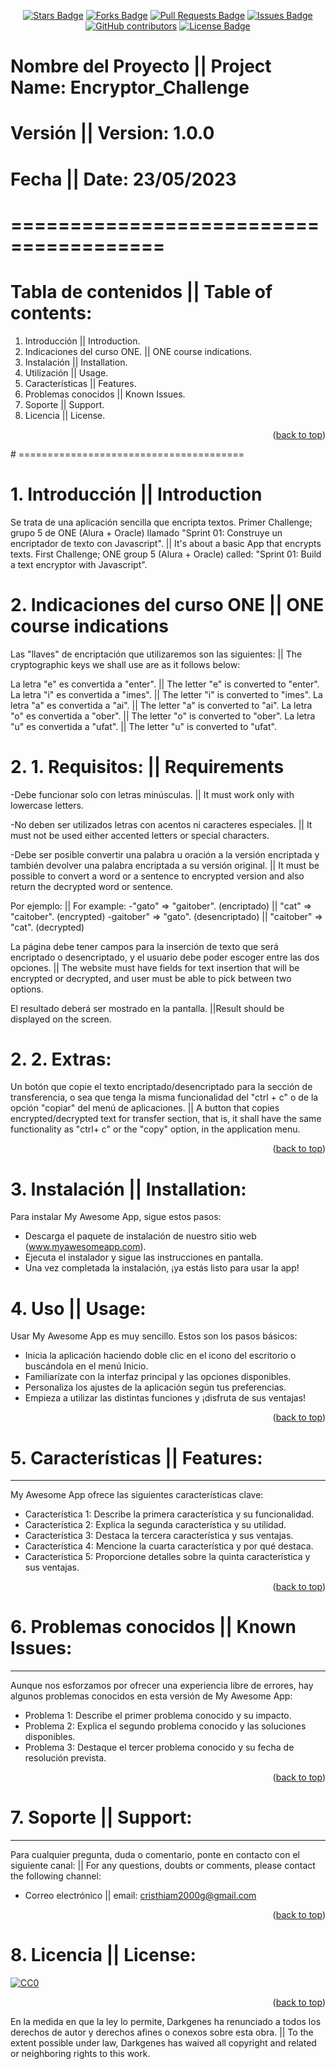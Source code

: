 <a name="readme-top"></a>

<!--
This was based in Best-README-Template[https://github.com/othneildrew/Best-README-Template/blob/master/README.md#readme-top], and [https://github.com/abhisheknaiidu/awesome-github-profile-readme/blob/master/README.md] 
-->

<!-- Project Shields -->

<div align = "center">
<!-- Stars -->
<a href = "https://github.com/Darkgenes/encryptor_challenge_1_alura/stargazers"><img src = "https://img.shields.io/github/stars/Darkgenes/encryptor_challenge_1_alura" alt = "Stars Badge"/></a>
<!-- Forks -->
<a href = "https://github.com/Darkgenes/encryptor_challenge_1_alura/network/members"><img src = "https://img.shields.io/github/forks/Darkgenes/encryptor_challenge_1_alura" alt = "Forks Badge"/></a>
<!-- Pull requests -->
<a href = "https://github.com/Darkgenes/encryptor_challenge_1_alura/pulls"><img src = "https://img.shields.io/github/issues-pr/Darkgenes/encryptor_challenge_1_alura" alt = "Pull Requests Badge"/></a>
<!-- Issues -->
<a href = "https://github.com/Darkgenes/encryptor_challenge_1_alura/issues"><img src = "https://img.shields.io/github/issues/Darkgenes/encryptor_challenge_1_alura" alt = "Issues Badge"/></a>
<!-- Contribuitors -->
<a href = "https://github.com/Darkgenes/encryptor_challenge_1_alura/graphs/contributors"><img alt = "GitHub contributors" src = "https://img.shields.io/github/contributors/Darkgenes/encryptor_challenge_1_alura?color=2b9348"></a>
<!-- License -->
<a href = "https://github.com/Darkgenes/encryptor_challenge_1_alura/blob/main/LICENSE.txt"><img src = "https://img.shields.io/github/license/Darkgenes/encryptor_challenge_1_alura?color=2b9348" alt = "License Badge"/></a>
</div>  
  
# Nombre del Proyecto || Project Name: Encryptor_Challenge
# Versión || Version: 1.0.0
# Fecha || Date: 23/05/2023

# =======================================

# Tabla de contenidos || Table of contents:
1. Introducción || Introduction.
2. Indicaciones del curso ONE. || ONE course indications.
3. Instalación || Installation.
4. Utilización || Usage.
5. Características || Features.
6. Problemas conocidos || Known Issues.
7. Soporte || Support.
8. Licencia || License. 
<p align="right">(<a href="#readme-top">back to top</a>)</p>
# =======================================

# 1. Introducción || Introduction

Se trata de una aplicación sencilla que encripta textos. Primer Challenge; grupo 5 de ONE (Alura + Oracle) llamado "Sprint 01: Construye un encriptador de texto con Javascript". || It's about a basic App that encrypts texts. First Challenge; ONE group 5 (Alura + Oracle) called: "Sprint 01: Build a text encryptor with Javascript". 

# 2. Indicaciones del curso ONE || ONE course indications

Las "llaves" de encriptación que utilizaremos son las siguientes: || The cryptographic keys we shall use are as it follows below:

La letra "e" es convertida a "enter". || The letter "e" is converted to "enter".
La letra "i" es convertida a "imes". || The letter "i" is converted to "imes".
La letra "a" es convertida a "ai". || The letter "a" is converted to "ai".
La letra "o" es convertida a "ober". || The letter "o" is converted to "ober".
La letra "u" es convertida a "ufat". || The letter "u" is converted to "ufat".

# 2. 1. Requisitos: || Requirements

-Debe funcionar solo con letras minúsculas. || It must work only with lowercase letters.

-No deben ser utilizados letras con acentos ni caracteres especiales. || It must not be used either accented letters or special characters.

-Debe ser posible convertir una palabra u oración a la versión encriptada y también devolver una palabra encriptada a su versión original. || It must be possible to convert a word or a sentence to encrypted version and also return the decrypted word or sentence.

Por ejemplo: || For example:
-"gato" => "gaitober". (encriptado) || "cat" => "caitober". (encrypted)
-gaitober" => "gato". (desencriptado) || "caitober" => "cat". (decrypted)

La página debe tener campos para la inserción de texto que será encriptado o desencriptado, y el usuario debe poder escoger entre las dos opciones. || The website must have fields for text insertion that will be encrypted or decrypted, and user must be able to pick between two options.

El resultado deberá ser mostrado en la pantalla. ||Result should be displayed on the screen.

# 2. 2. Extras:

Un botón que copie el texto encriptado/desencriptado para la sección de transferencia, o sea que tenga la misma funcionalidad del "ctrl + c" o de la opción "copiar" del menú de aplicaciones. || A button that copies encrypted/decrypted text for transfer section, that is, it shall have the same functionality as "ctrl+ c" or the "copy" option, in the application menu.

<p align="right">(<a href="#readme-top">back to top</a>)</p>

# 3. Instalación || Installation:

Para instalar My Awesome App, sigue estos pasos:
- Descarga el paquete de instalación de nuestro sitio web (www.myawesomeapp.com).
- Ejecuta el instalador y sigue las instrucciones en pantalla.
- Una vez completada la instalación, ¡ya estás listo para usar la app!

# 4. Uso || Usage:

Usar My Awesome App es muy sencillo. Estos son los pasos básicos:
- Inicia la aplicación haciendo doble clic en el icono del escritorio o buscándola en el menú Inicio.
- Familiarízate con la interfaz principal y las opciones disponibles.
- Personaliza los ajustes de la aplicación según tus preferencias.
- Empieza a utilizar las distintas funciones y ¡disfruta de sus ventajas!

<p align="right">(<a href="#readme-top">back to top</a>)</p>

# 5. Características || Features:
------------
My Awesome App ofrece las siguientes características clave:
- Característica 1: Describe la primera característica y su funcionalidad.
- Característica 2: Explica la segunda característica y su utilidad.
- Característica 3: Destaca la tercera característica y sus ventajas.
- Característica 4: Mencione la cuarta característica y por qué destaca.
- Característica 5: Proporcione detalles sobre la quinta característica y sus ventajas.

<p align="right">(<a href="#readme-top">back to top</a>)</p>

# 6. Problemas conocidos || Known Issues:
----------------
Aunque nos esforzamos por ofrecer una experiencia libre de errores, hay algunos problemas conocidos en esta versión de My Awesome App:
- Problema 1: Describe el primer problema conocido y su impacto.
- Problema 2: Explica el segundo problema conocido y las soluciones disponibles.
- Problema 3: Destaque el tercer problema conocido y su fecha de resolución prevista.

<p align="right">(<a href="#readme-top">back to top</a>)</p>

# 7. Soporte || Support:
-----------
Para cualquier pregunta, duda o comentario, ponte en contacto con el siguiente canal: || For any questions, doubts or comments, please contact the following channel:
- Correo electrónico || email: cristhiam2000g@gmail.com

<p align="right">(<a href="#readme-top">back to top</a>)</p>

# 8. Licencia || License:
[![CC0](https://licensebuttons.net/p/zero/1.0/88x31.png)](https://creativecommons.org/publicdomain/zero/1.0/)

<p align="right">(<a href="#readme-top">back to top</a>)</p>

En la medida en que la ley lo permite, Darkgenes ha renunciado a todos los derechos de autor y derechos afines o conexos sobre esta obra. || To the extent possible under law, Darkgenes has waived all copyright and related or neighboring rights to this work.

